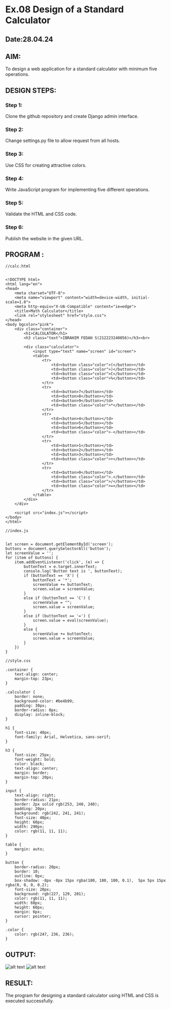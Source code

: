 # Ex.08 Design of a Standard Calculator
## Date:28.04.24

## AIM:
To design a web application for a standard calculator with minimum five operations.

## DESIGN STEPS:

### Step 1:
Clone the github repository and create Django admin interface.

### Step 2:
Change settings.py file to allow request from all hosts.

### Step 3:
Use CSS for creating attractive colors.

### Step 4:
Write JavaScript program for implementing five different operations.

### Step 5:
Validate the HTML and CSS code.

### Step 6:
Publish the website in the given URL.

## PROGRAM :
```
//calc.html


<!DOCTYPE html>
<html lang="en">
<head>
    <meta charset="UTF-8">
    <meta name="viewport" content="width=device-width, initial-scale=1.0">
    <meta http-equiv="X-UA-Compatible" content="ie=edge">
    <title>Math Calculator</title>
    <link rel="stylesheet" href="style.css">
</head>
<body bgcolor="pink">
    <div class="container">
        <h1>CALCULATOR</h1>
        <h3 class="text">IBRAHIM FEDAH S(212223240056)</h3><br>

        <div class="calculator">
            <input type="text" name="screen" id="screen">
            <table>
                <tr>
                    <td><button class="color">(</button></td>
                    <td><button class="color">)</button></td>
                    <td><button class="color">C</button></td>
                    <td><button class="color">%</button></td>
                </tr>
                <tr>
                    <td><button>7</button></td>
                    <td><button>8</button></td>
                    <td><button>9</button></td>
                    <td><button class="color">*</button></td>
                </tr>
                <tr>
                    <td><button>4</button></td>
                    <td><button>5</button></td>
                    <td><button>6</button></td>
                    <td><button class="color">-</button></td>
                </tr>
                <tr>
                    <td><button>1</button></td>
                    <td><button>2</button></td>
                    <td><button>3</button></td>
                    <td><button class="color">+</button></td>
                </tr>
                <tr>
                    <td><button>0</button></td>
                    <td><button class="color">.</button></td>
                    <td><button class="color">/</button></td>
                    <td><button class="color">=</button></td>
                </tr>
            </table>
        </div>
    </div>

    <script src="index.js"></script>
</body>
</html>

//index.js


let screen = document.getElementById('screen');
buttons = document.querySelectorAll('button');
let screenValue = '';
for (item of buttons) {
    item.addEventListener('click', (e) => {
        buttonText = e.target.innerText;
        console.log('Button text is ', buttonText);
        if (buttonText == 'X') {
            buttonText = '*';
            screenValue += buttonText;
            screen.value = screenValue;
        }
        else if (buttonText == 'C') {
            screenValue = "";
            screen.value = screenValue;
        }
        else if (buttonText == '=') {
            screen.value = eval(screenValue);
        }
        else {
            screenValue += buttonText;
            screen.value = screenValue;
        }
    })
}

//style.css

.container {
    text-align: center;
    margin-top: 23px;
}

.calculator {
    border: none;
    background-color: #be4b99;
    padding: 30px;
    border-radius: 0px;
    display: inline-block;
}

h1 {
    font-size: 40px;
    font-family: Arial, Helvetica, sans-serif;
}

h3 {
    font-size: 25px;
    font-weight: bold;
    color: black;
    text-align: center;
    margin: border;
    margin-top: 20px;
}

input {
    text-align: right;
    border-radius: 21px;
    border: 2px solid rgb(253, 240, 240);
    padding: 20px;
    background: rgb(242, 241, 241);
    font-size: 40px;
    height: 60px;
    width: 290px;
    color: rgb(11, 11, 11);
}

table {
    margin: auto;
}

button {
    border-radius: 20px;
    border: 10;
    outline: 0px;
    box-shadow: -8px -8px 15px rgba(180, 180, 180, 0.1),  5px 5px 15px rgba(0, 0, 0, 0.2);
    font-size: 20px;
    background: rgb(227, 129, 201);
    color: rgb(11, 11, 11);
    width: 60px;
    height: 60px;
    margin: 6px;
    cursor: pointer;
}

.color {
    color: rgb(247, 236, 236);
}

```
## OUTPUT:
![alt text](<Screenshot 2024-04-29 141022.png>)
![alt text](<Screenshot 2024-04-29 141054.png>)

## RESULT:
The program for designing a standard calculator using HTML and CSS is executed successfully.
